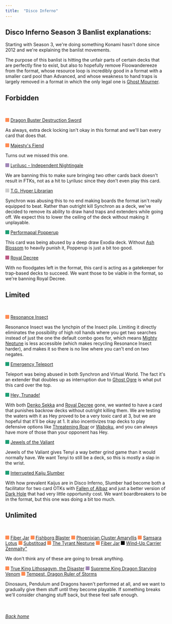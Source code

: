 ```yaml
---
title:  "Disco Inferno"
---
```


## Disco Inferno Season 3 Banlist explanations:


Starting with Season 3, we're doing something Konami hasn't done since 2012 and we're explaining the banlist movements.

The purpose of this banlist is hitting the unfair parts of certain decks that are perfectly fine to exist, but also to hopefully remove Floowandereeze from the format, whose resource loop is incredibly good in a format with a smaller card pool than Advanced, and whose weakness to hand traps is largely removed in a format in which the only legal one is [Ghost Mourner](https://db.ygoprodeck.com/card/?search=Ghost%20Mourner%20%26%20Moonlit%20Chill).


## Forbidden


<br>

<img src="assets/effect.png" alt="Effect Monster" width="12" height="12"/> [Dragon Buster Destruction Sword](https://db.ygoprodeck.com/card/?search=Dragon%20Buster%20Destruction%20Sword)

As always, extra deck locking isn't okay in this format and we'll ban every card that does that.


<img src="assets/effect.png" alt="Effect Monster" width="12" height="12"/> [Majesty's Fiend](https://db.ygoprodeck.com/card/?search=Majesty's%20Fiend)

Turns out we missed this one.


<img src="assets/fusion.png" alt="XYZ Fusion" width="12" height="12"/> [Lyrilusc - Independent Nightingale](https://db.ygoprodeck.com/card/?search=Lyrilusc%20-%20Independent%20Nightingale)

We are banning this to make sure bringing two other cards back doesn't result in FTKs, not as a hit to Lyrilusc since they don't even play this card.


<img src="assets/synchro.png" alt="Synchro Monster" width="12" height="12"/> [T.G. Hyper Librarian](https://db.ygoprodeck.com/card/?search=T.G.%20Hyper%20Librarian)

Synchron was abusing this to no end making boards the format isn't really equipped to beat. Rather than outright kill Synchron as a deck, we've decided to remove its ability to draw hand traps and extenders while going off. We expect this to lower the ceiling of the deck without making it unplayable.


<img src="assets/spell.png" alt="Spell" width="12" height="12"/> [Performapal Popperup](https://db.ygoprodeck.com/card/?search=Performapal%20Popperup)

This card was being abused by a deep draw Exodia deck. Without [Ash Blossom](https://db.ygoprodeck.com/card/?search=Ash%20Blossom%20%26%20Joyous%20Spring) to heavily punish it, Popperup is just a bit too good.


<img src="assets/trap.png" alt="Trap" width="12" height="12"/> [Royal Decree](https://db.ygoprodeck.com/card/?search=Royal%20Decree)

With no floodgates left in the format, this card is acting as a gatekeeper for trap-based decks to succeed. We want those to be viable in the format, so we're banning Royal Decree.


## Limited


<br>

<img src="assets/effect.png" alt="Effect Monster" width="12" height="12"/> [Resonance Insect](https://db.ygoprodeck.com/card/?search=Resonance%20Insect)

Resonance Insect was the lynchpin of the Insect pile. Limiting it directly eliminates the possibility of high roll hands where you get two searches instead of just the one the default combo goes for, which means [Mighty Neptune](https://db.ygoprodeck.com/card/?search=Heavy%20Beetrooper%20Mighty%20Neptune) is less accessible (which makes recycling Resonance Insect harder), and makes it so there is no line where you can't end on two negates.


<img src="assets/spell.png" alt="Spell" width="12" height="12"/> [Emergency Teleport](https://db.ygoprodeck.com/card/?search=Floowandereeze%20and%20the%20Magnificent%20Map)

Teleport was being abused in both Synchron and Virtual World. The fact it's an extender that doubles up as interruption due to [Ghost Ogre](https://db.ygoprodeck.com/card?search=Ghost%20ogre%20%26%20Snow%20Rabbit) is what put this card over the top.


<img src="assets/spell.png" alt="Spell" width="12" height="12"/> [Hey, Trunade!](https://db.ygoprodeck.com/card/?search=Hey,%20Trunade!)

With both [Denko Sekka](https://db.ygoprodeck.com/card/?search=Denko%20Sekka) and [Royal Decree](https://db.ygoprodeck.com/card/?search=Royal%20Decree) gone, we wanted to have a card that punishes backrow decks without outright killing them. We are testing the waters with it as Hey proved to be a very toxic card at 3, but we are hopeful that it'll be okay at 1. It also incentivizes trap decks to play defensive options like [Threatening Roar](https://db.ygoprodeck.com/card/?search=Threatening%20Roar) or [Waboku](https://db.ygoprodeck.com/card/?search=Waboku), and you can always have more of those than your opponent has Hey.

<img src="assets/spell.png" alt="Spell" width="12" height="12"/> [Jewels of the Valiant](https://db.ygoprodeck.com/card/?search=Jewels%20of%20the%20Valiant)

Jewels of the Valiant gives Tenyi a way better grind game than it would normally have. We want Tenyi to still be a deck, so this is mostly a slap in the wrist.


<img src="assets/spell.png" alt="Spell" width="12" height="12"/> [Interrupted Kaiju Slumber](https://db.ygoprodeck.com/card/?search=Floowandereeze%20and%20the%20Magnificent%20Map)

With how prevalent Kaijus are in Disco Inferno, Slumber had become both a facilitator for two card OTKs with [Fallen of Albaz](https://db.ygoprodeck.com/card?search=Fallen%20of%20Albaz) and just a better version of [Dark Hole](https://db.ygoprodeck.com/card?search=Dark%20Hole) that had very little opportunity cost. We want boardbreakers to be in the format, but this one was doing a bit too much.


## Unlimited


<br>

<img src="assets/effect.png" alt="Effect Monster" width="12" height="12"/> [Fiber Jar](https://db.ygoprodeck.com/card/?search=Fiber%20Jar)
<img src="assets/effect.png" alt="Effect Monster" width="12" height="12"/> [Fishborg Blaster](https://db.ygoprodeck.com/card/?search=Fishborg%20Blaster)
<img src="assets/effect.png" alt="Effect Monster" width="12" height="12"/> [Phoenixian Cluster Amaryllis](https://db.ygoprodeck.com/card/?search=Phoenixian%20Cluster%20Amaryllis)
<img src="assets/effect.png" alt="Effect Monster" width="12" height="12"/> [Samsara Lotus](https://db.ygoprodeck.com/card/?search=Samsara%20Lotus)
<img src="assets/effect.png" alt="Effect Monster" width="12" height="12"/> [Substitoad](https://db.ygoprodeck.com/card/?search=Substitoad)
<img src="assets/effect.png" alt="Effect Monster" width="12" height="12"/> [The Tyrant Neptune](https://db.ygoprodeck.com/card/?search=The%20Tyrant%20Neptune)
<img src="assets/effect.png" alt="Effect Monster" width="12" height="12"/> [Fiber Jar](https://db.ygoprodeck.com/card/?search=Fiber%20Jar)
<img src="assets/xyz.png" alt="XYZ Monster" width="12" height="12"/> [Wind-Up Carrier Zenmaity"](https://db.ygoprodeck.com/card/?search=Wind-Up%20Carrier%20Zenmaity)

We don't think any of these are going to break anything.

<img src="assets/effect.png" alt="Effect Monster" width="12" height="12"/> [True King Lithosagym, the Disaster](https://db.ygoprodeck.com/card/?search=True%20King%20Lithosagym,%20The%20Disaster)
<img src="assets/fusion.png" alt="Fusion Monster" width="12" height="12"/> [Supreme King Dragon Starving Venom](https://db.ygoprodeck.com/card/?search=Supreme%20King%20Dragon%20Starving%20Venom)
<img src="assets/effect.png" alt="Effect Monster" width="12" height="12"/> [Tempest, Dragon Ruler of Storms](https://db.ygoprodeck.com/card/?search=Fiber%20Jar)

Dinosaurs, Pendulum and Dragons haven't performed at all, and we want to gradually give them stuff until they become playable. If something breaks we'll consider changing stuff back, but these feel safe enough.

<br>

###### [Back home](index)